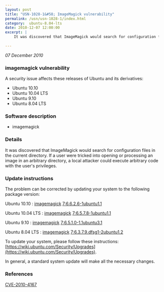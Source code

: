 ```yaml
---
layout: post
title: "USN-1028-1&#58; ImageMagick vulnerability"
permalink: /usn/usn-1028-1/index.html
category:  ubuntu-8.04-lts
date: 2010-12-07 12:00:00
excerpt: |
    It was discovered that ImageMagick would search for configuration files in the current directory. If a user were tricked into opening or processing an image in an arbitrary directory, a local attacker could execute arbitrary code with the user&#39;s privileges. 
    
--- 
```

 
 

*07 December 2010*

### imagemagick vulnerability

A security issue affects these releases of Ubuntu and its derivatives:

* Ubuntu 10.10
* Ubuntu 10.04 LTS
* Ubuntu 9.10
* Ubuntu 8.04 LTS

### Software description

* imagemagick 

### Details

It was discovered that ImageMagick would search for configuration files in the current directory. If a user were tricked into opening or processing an image in an arbitrary directory, a local attacker could execute arbitrary code with the user&#39;s privileges. 

### Update instructions

The problem can be corrected by updating your system to the following package version:

Ubuntu 10.10
 : [imagemagick](https://launchpad.net/ubuntu/+source/imagemagick) <span> [7:6.6.2.6-1ubuntu1.1](https://launchpad.net/ubuntu/+source/imagemagick/7:6.6.2.6-1ubuntu1.1) </span> 

Ubuntu 10.04 LTS
 : [imagemagick](https://launchpad.net/ubuntu/+source/imagemagick) <span> [7:6.5.7.8-1ubuntu1.1](https://launchpad.net/ubuntu/+source/imagemagick/7:6.5.7.8-1ubuntu1.1) </span> 

Ubuntu 9.10
 : [imagemagick](https://launchpad.net/ubuntu/+source/imagemagick) <span> [7:6.5.1.0-1.1ubuntu3.1](https://launchpad.net/ubuntu/+source/imagemagick/7:6.5.1.0-1.1ubuntu3.1) </span> 

Ubuntu 8.04 LTS
 : [imagemagick](https://launchpad.net/ubuntu/+source/imagemagick) <span> [7:6.3.7.9.dfsg1-2ubuntu1.2](https://launchpad.net/ubuntu/+source/imagemagick/7:6.3.7.9.dfsg1-2ubuntu1.2) </span> 

To update your system, please follow these instructions: [https://wiki.ubuntu.com/Security/Upgrades](https://wiki.ubuntu.com/Security/Upgrades).

In general, a standard system update will make all the necessary changes. 

### References

 
 [CVE-2010-4167](http://people.ubuntu.com/~ubuntu-security/cve/CVE-2010-4167)
 

